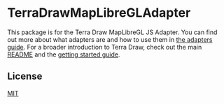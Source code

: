 # TerraDrawMapLibreGLAdapter

This package is for the Terra Draw MapLibreGL JS Adapter. You can find out more about what adapters are and how to use them in [the adapters guide](./../../guides/3.ADAPTERS.md). For a broader introduction to Terra Draw, check out the main [README](../../README.md) and the [getting started guide](../../guides/1.GETTING_STARTED.md).

## License 

[MIT](../../LICENSE)
